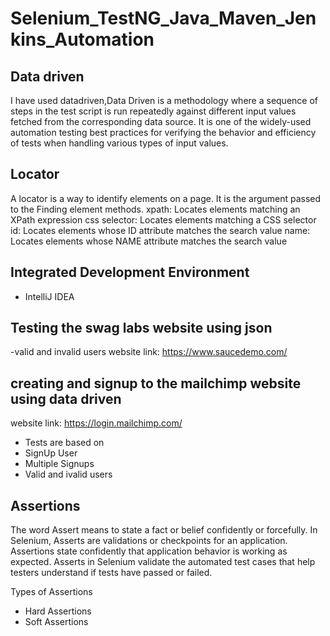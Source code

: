 # Selenium_TestNG_Java_Maven_Jenkins_Automation
## Data driven
I have used datadriven,Data Driven is a methodology where a sequence of steps in the test script is run repeatedly against different input values fetched from the corresponding data source. It is one of the widely-used automation testing best practices for verifying the behavior and efficiency of tests when handling various types of input values.
## Locator
A locator is a way to identify elements on a page. It is the argument passed to the Finding element methods. xpath: Locates elements matching an XPath expression css selector: Locates elements matching a CSS selector id: Locates elements whose ID attribute matches the search value name: Locates elements whose NAME attribute matches the search value
## Integrated Development Environment 
- IntelliJ IDEA
## Testing the swag labs website using json
-valid and invalid users
 website link: https://www.saucedemo.com/
## creating and signup to the mailchimp website using data driven
 website link: https://login.mailchimp.com/
-  Tests are based on
-  SignUp User
-  Multiple Signups
-  Valid and ivalid users
## Assertions  
The word Assert means to state a fact or belief confidently or forcefully. In Selenium, Asserts are validations or checkpoints for an application. Assertions state confidently that application behavior is working as expected. Asserts in Selenium validate the automated test cases that help testers understand if tests have passed or failed.

Types of Assertions
- Hard Assertions
- Soft Assertions 
